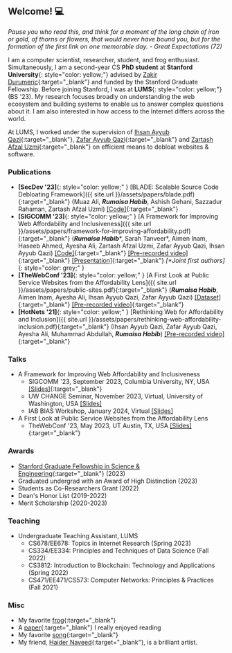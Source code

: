 ## Welcome! 💻

*Pause you who read this, and think for a moment of the long chain of iron or gold, of thorns or flowers, that would never have bound you, but for the formation of the first link on one memorable day. - Great Expectations (72)*

I am a computer scientist, researcher, student, and frog enthusiast. Simultaneously, I am a second-year CS **PhD student** at **Stanford University**{: style="color: yellow;"} advised by [Zakir Durumeric](https://zakird.com/){:target="_blank"} and funded by the Stanford Graduate Fellowship. Before joining Stanford, I was at **LUMS**{: style="color: yellow;"} (BS '23). My research focuses broadly on understanding the web ecosystem and building systems to enable us to answer complex questions about it. I am also interested in how access to the Internet differs across the world.

At LUMS, I worked under the supervision of [Ihsan Ayyub Qazi](https://www.ihsanqazi.com/){:target="_blank"}, [Zafar Ayyub Qazi](https://web.lums.edu.pk/~zafar/){:target="_blank"} and [Zartash Afzal Uzmi](https://lums.edu.pk/lums_employee/713){:target="_blank"} on efficient means to debloat websites & software.

### Publications

- **[SecDev '23]**{: style="color: yellow;" } [BLADE: Scalable Source Code Debloating Framework]({{ site.url }}/assets/papers/blade.pdf){:target="_blank"} (Muaz Ali, __*Rumaisa Habib*__, Ashish Gehani, Sazzadur Rahaman, Zartash Afzal Uzmi) [[Code]](https://github.com/pawnsac/blade){:target="_blank"}
- **[SIGCOMM '23]**{: style="color: yellow;" } [A Framework for Improving Web Affordability and Inclusiveness]({{ site.url }}/assets/papers/framework-for-improving-affordability.pdf){:target="_blank"} (__*Rumaisa Habib*__\*, Sarah Tanveer\*, Aimen Inam, Haseeb Ahmed, Ayesha Ali, Zartash Afzal Uzmi, Zafar Ayyub Qazi, Ihsan Ayyub Qazi) [[Code]](https://github.com/nsgLUMS/sigcomm2023-aw4a){:target="_blank"} [[Pre-recorded video]](https://www.youtube.com/watch?v=AO6GANQFdiU&ab_channel=ACMSIGCOMM){:target="_blank"} [[Presentation]](https://youtu.be/RD73IgzQMFo?feature=shared&t=1211){:target="_blank"} *[\*Joint first authors]*{: style="color: grey;" } 
- **[TheWebConf '23]**{: style="color: yellow;" } [A First Look at Public Service Websites from the Affordability Lens]({{ site.url }}/assets/papers/public-sites.pdf){:target="_blank"} (__*Rumaisa Habib*__, Aimen Inam, Ayesha Ali, Ihsan Ayyub Qazi, Zafar Ayyub Qazi) [[Dataset]](https://github.com/nsgLUMS/public-service-sites){:target="_blank"} [[Pre-recorded video]](https://youtu.be/Ni3GvG51mHo){:target="_blank"}
- **[HotNets '21]**{: style="color: yellow;" } [Rethinking Web for Affordability and Inclusion]({{ site.url }}/assets/papers/rethinking-web-affordability-inclusion.pdf){:target="_blank"} (Ihsan Ayyub Qazi, Zafar Ayyub Qazi, Ayesha Ali, Muhammad Abdullah, __*Rumaisa Habib*__) [[Pre-recorded video]](https://www.youtube.com/watch?v=5Vw9jF2tgVE&ab_channel=Hotnets2021){:target="_blank"}

### Talks

- A Framework for Improving Web Affordability and Inclusiveness
	* SIGCOMM '23, September 2023, Columbia University, NY, USA [[Slides]](https://docs.google.com/presentation/d/1bvluC01kf0dV1qp2LeISWC2dJYlnNC8N_vcUoGn7tg4/edit?usp=sharing){:target="_blank"}
	* UW CHANGE Seminar, November 2023, Virtual, University of Washington, USA [[Slides]](https://docs.google.com/presentation/d/1q0X5-t7U4DcXawmSx_rksRVSzVPreW1PW9579QS27JA/edit?usp=sharing)
	* IAB BIAS Workshop, January 2024, Virtual [[Slides]](https://docs.google.com/presentation/d/11Xhj_3OX-tTCApCwy5eezD6mrrJXz0mCFiIg8zRUn8M/edit?usp=sharing)
- A First Look at Public Service Websites from the Affordability Lens 
	* TheWebConf '23, May 2023, UT Austin, TX, USA [[Slides]](https://docs.google.com/presentation/d/1hHj3lctd1-yH5C1G7un9Rzs384ZeIoquU1VBh1M5LsQ/edit?usp=sharing){:target="_blank"}

### Awards

- [Stanford Graduate Fellowship in Science & Engineering](https://vpge.stanford.edu/fellowships-funding/sgf){:target="_blank"} (2023)
- Graduated undergrad with an Award of High Distinction (2023)
- Students as Co-Researchers Grant (2022)
- Dean's Honor List (2019-2022)
- Merit Scholarship (2020-2023)

### Teaching

- Undergraduate Teaching Assistant, LUMS
	* CS678/EE678: Topics in Internet Research (Spring 2023) 
	* CS334/EE334: Principles and Techniques of Data Science (Fall 2022)
	* CS3812: Introduction to Blockchain: Technology and Applications (Spring 2022)
	* CS471/EE471/CS573: Computer Networks: Principles & Practices (Fall 2021) 

### Misc

- My favorite [frog](https://en.wikipedia.org/wiki/Tomato_frog){:target="_blank"}
- A [paper](https://raft.github.io/raft.pdf){:target="_blank"} I really enjoyed reading
- My favorite [song](https://www.youtube.com/watch?v=Gs069dndIYk&ab_channel=EarthWindandFireVEVO){:target="_blank"}
- My friend, [Haider Naveed](https://www.instagram.com/topitoons/){:target="_blank"}, is a brilliant artist. 

